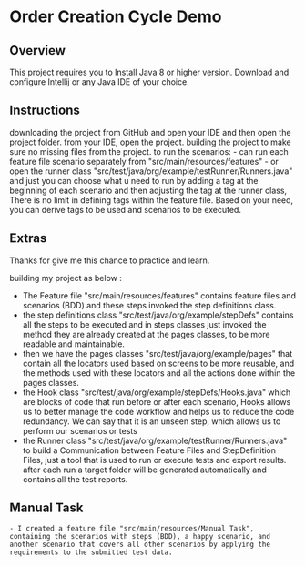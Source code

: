 # Order Creation Cycle Demo

## Overview
This project requires you to Install Java 8 or higher version.
Download and configure Intellij or any Java IDE of your choice.

## Instructions
downloading the project from GitHub and open your IDE and then open the project folder.
from your IDE, open the project.
building the project to make sure no missing files from the project.
to run the scenarios:
    - can run each feature file scenario separately from "src/main/resources/features" 
    - or open the runner class "src/test/java/org/example/testRunner/Runners.java" and just you can choose what u need to run by adding a tag at the beginning of each scenario and then adjusting the tag at the runner class, There is no limit in defining tags within the feature file. Based on your need, you can derive tags to be used and scenarios to be executed.
## Extras

Thanks for give me this chance to practice and learn.

building my project as below : 

- The Feature file "src/main/resources/features" contains feature files and scenarios (BDD) and these steps invoked the step definitions class.
- the step definitions class "src/test/java/org/example/stepDefs" contains all the steps to be executed and in steps classes just invoked the method they are already created at the pages classes, to be more readable and maintainable.
- then we have the pages classes "src/test/java/org/example/pages" that contain all the locators used based on screens to be more reusable,
and the methods used with these locators and all the actions done within the pages classes.
- the Hook class "src/test/java/org/example/stepDefs/Hooks.java" which are blocks of code that run before or after each scenario, Hooks allows us to better manage the code workflow and helps us to reduce the code redundancy. We can say that it is an unseen step, which allows us to perform our scenarios or tests
- the Runner class "src/test/java/org/example/testRunner/Runners.java" to build a Communication between Feature Files and StepDefinition Files, just a tool that is used to run or execute tests and export results. after each run a target folder will be generated automatically and contains all the test reports.


## Manual Task 
    - I created a feature file "src/main/resources/Manual Task", containing the scenarios with steps (BDD), a happy scenario, and another scenario that covers all other scenarios by applying the requirements to the submitted test data.